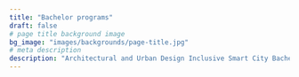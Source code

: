 ```yaml
---
title: "Bachelor programs"
draft: false
# page title background image
bg_image: "images/backgrounds/page-title.jpg"
# meta description
description: "Architectural and Urban Design Inclusive Smart City Bachelor Program is one of the programs in UEH with multidisciplinary and sustainable approaches. Students enrolling in the program steps on the journey to sharpening their multi-angle analysis of community hindrances, applying technology and finally devote themselves to “think globally, act locally” solutions. Students also have a chance to study abroad with the Dual Degree Program in New Zealand with the University of Auckland."
---
```

